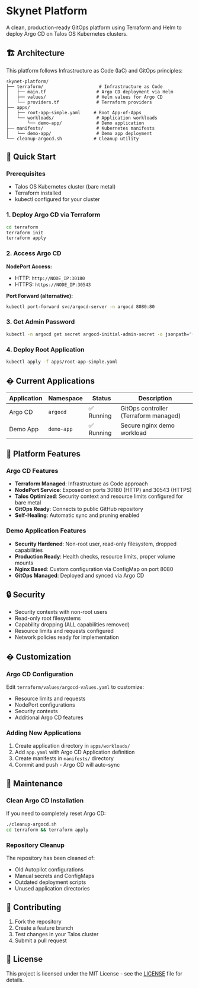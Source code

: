 # Skynet Platform

A clean, production-ready GitOps platform using Terraform and Helm to deploy Argo CD on Talos OS Kubernetes clusters.

## 🏗️ Architecture

This platform follows Infrastructure as Code (IaC) and GitOps principles:

```text
skynet-platform/
├── terraform/                     # Infrastructure as Code
│   ├── main.tf                   # Argo CD deployment via Helm
│   ├── values/                   # Helm values for Argo CD
│   └── providers.tf              # Terraform providers
├── apps/
│   ├── root-app-simple.yaml     # Root App-of-Apps
│   └── workloads/                # Application workloads
│       └── demo-app/             # Demo application
├── manifests/                    # Kubernetes manifests
│   └── demo-app/                 # Demo app deployment
└── cleanup-argocd.sh            # Cleanup utility
```

## 🚀 Quick Start

### Prerequisites
- Talos OS Kubernetes cluster (bare metal)
- Terraform installed
- kubectl configured for your cluster

### 1. Deploy Argo CD via Terraform

```bash
cd terraform
terraform init
terraform apply
```

### 2. Access Argo CD

**NodePort Access:**
- HTTP: `http://NODE_IP:30180`
- HTTPS: `https://NODE_IP:30543`

**Port Forward (alternative):**
```bash
kubectl port-forward svc/argocd-server -n argocd 8080:80
```

### 3. Get Admin Password

```bash
kubectl -n argocd get secret argocd-initial-admin-secret -o jsonpath="{.data.password}" | base64 -d
```

### 4. Deploy Root Application

```bash
kubectl apply -f apps/root-app-simple.yaml
```

## � Current Applications

| Application | Namespace | Status | Description |
|-------------|-----------|--------|-------------|
| Argo CD | `argocd` | ✅ Running | GitOps controller (Terraform managed) |
| Demo App | `demo-app` | ✅ Running | Secure nginx demo workload |

## 🔧 Platform Features

### Argo CD Features

- **Terraform Managed**: Infrastructure as Code approach
- **NodePort Service**: Exposed on ports 30180 (HTTP) and 30543 (HTTPS)
- **Talos Optimized**: Security context and resource limits configured for bare metal
- **GitOps Ready**: Connects to public GitHub repository
- **Self-Healing**: Automatic sync and pruning enabled

### Demo Application Features

- **Security Hardened**: Non-root user, read-only filesystem, dropped capabilities
- **Production Ready**: Health checks, resource limits, proper volume mounts
- **Nginx Based**: Custom configuration via ConfigMap on port 8080
- **GitOps Managed**: Deployed and synced via Argo CD

## 🔒 Security

- Security contexts with non-root users
- Read-only root filesystems
- Capability dropping (ALL capabilities removed)
- Resource limits and requests configured
- Network policies ready for implementation

## �️ Customization

### Argo CD Configuration

Edit `terraform/values/argocd-values.yaml` to customize:

- Resource limits and requests
- NodePort configurations
- Security contexts
- Additional Argo CD features

### Adding New Applications

1. Create application directory in `apps/workloads/`
2. Add `app.yaml` with Argo CD Application definition
3. Create manifests in `manifests/` directory
4. Commit and push - Argo CD will auto-sync

## 🧹 Maintenance

### Clean Argo CD Installation

If you need to completely reset Argo CD:

```bash
./cleanup-argocd.sh
cd terraform && terraform apply
```

### Repository Cleanup

The repository has been cleaned of:

- Old Autopilot configurations
- Manual secrets and ConfigMaps  
- Outdated deployment scripts
- Unused application directories

## 🤝 Contributing

1. Fork the repository
2. Create a feature branch
3. Test changes in your Talos cluster
4. Submit a pull request

## 📄 License

This project is licensed under the MIT License - see the [LICENSE](LICENSE) file for details.